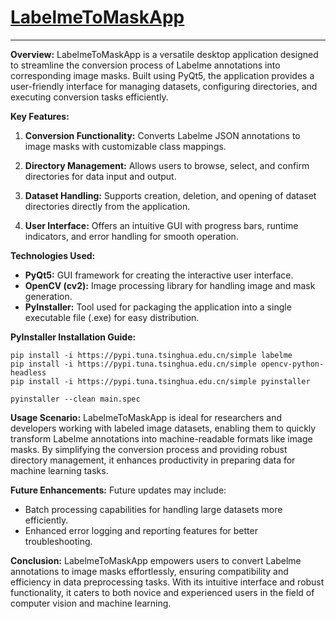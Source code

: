 # [LabelmeToMaskApp](https://github.com/li-jin-1998/LabelmeToMaskApp)

---

**Overview:**
LabelmeToMaskApp is a versatile desktop application designed to streamline the conversion process of Labelme annotations into corresponding image masks. Built using PyQt5, the application provides a user-friendly interface for managing datasets, configuring directories, and executing conversion tasks efficiently.

**Key Features:**
1. **Conversion Functionality:** Converts Labelme JSON annotations to image masks with customizable class mappings.
   
2. **Directory Management:** Allows users to browse, select, and confirm directories for data input and output.
   
3. **Dataset Handling:** Supports creation, deletion, and opening of dataset directories directly from the application.
   
4. **User Interface:** Offers an intuitive GUI with progress bars, runtime indicators, and error handling for smooth operation.
   

**Technologies Used:**
- **PyQt5:** GUI framework for creating the interactive user interface.
- **OpenCV (cv2):** Image processing library for handling image and mask generation.
- **PyInstaller:** Tool used for packaging the application into a single executable file (.exe) for easy distribution.

**PyInstaller Installation Guide:**

```
pip install -i https://pypi.tuna.tsinghua.edu.cn/simple labelme
pip install -i https://pypi.tuna.tsinghua.edu.cn/simple opencv-python-headless
pip install -i https://pypi.tuna.tsinghua.edu.cn/simple pyinstaller
```

```
pyinstaller --clean main.spec
```


**Usage Scenario:**
LabelmeToMaskApp is ideal for researchers and developers working with labeled image datasets, enabling them to quickly transform Labelme annotations into machine-readable formats like image masks. By simplifying the conversion process and providing robust directory management, it enhances productivity in preparing data for machine learning tasks.

**Future Enhancements:**
Future updates may include:
- Batch processing capabilities for handling large datasets more efficiently.
- Enhanced error logging and reporting features for better troubleshooting.

**Conclusion:**
LabelmeToMaskApp empowers users to convert Labelme annotations to image masks effortlessly, ensuring compatibility and efficiency in data preprocessing tasks. With its intuitive interface and robust functionality, it caters to both novice and experienced users in the field of computer vision and machine learning.
